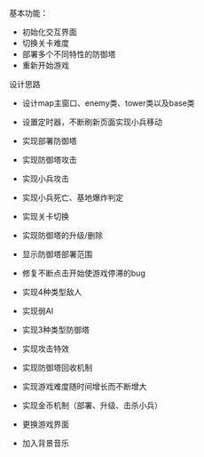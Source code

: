 
基本功能：

- 初始化交互界面
- 切换关卡难度
- 部署多个不同特性的防御塔
- 重新开始游戏

 设计思路

- 设计map主窗口、enemy类、tower类以及base类
- 设置定时器，不断刷新页面实现小兵移动
- 实现部署防御塔
- 实现防御塔攻击
- 实现小兵攻击
- 实现小兵死亡、基地爆炸判定
- 实现关卡切换



- 实现防御塔的升级/删除
- 显示防御塔部署范围
- 修复不断点击开始使游戏停滞的bug


- 实现4种类型敌人
- 实现弱AI
- 实现3种类型防御塔
- 实现攻击特效
- 实现防御塔回收机制
- 实现游戏难度随时间增长而不断增大
- 实现金币机制（部署、升级、击杀小兵）
- 更换游戏界面
- 加入背景音乐